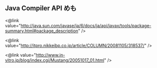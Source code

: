 ## Java Compiler API めも


<@link value="http://java.sun.com/javase/ja/6/docs/ja/api/javax/tools/package-summary.html#package_description" />

<@link value="http://itpro.nikkeibp.co.jp/article/COLUMN/20081105/318537/" />

<@link value="http://www.in-vitro.jp/blog/index.cgi/Mustang/20051017_01.html" />

